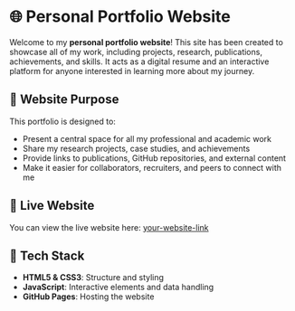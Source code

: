 # 🌐 Personal Portfolio Website

Welcome to my **personal portfolio website**! This site has been created to showcase all of my work, including projects, research, publications, achievements, and skills. It acts as a digital resume and an interactive platform for anyone interested in learning more about my journey.

## 📌 Website Purpose

This portfolio is designed to:
- Present a central space for all my professional and academic work
- Share my research projects, case studies, and achievements
- Provide links to publications, GitHub repositories, and external content
- Make it easier for collaborators, recruiters, and peers to connect with me

## 🔗 Live Website

You can view the live website here: [your-website-link]([https://your-username.github.io](https://naghuladhithya.github.io/))


## 🧰 Tech Stack

- **HTML5 & CSS3**: Structure and styling
- **JavaScript**: Interactive elements and data handling
- **GitHub Pages**: Hosting the website


